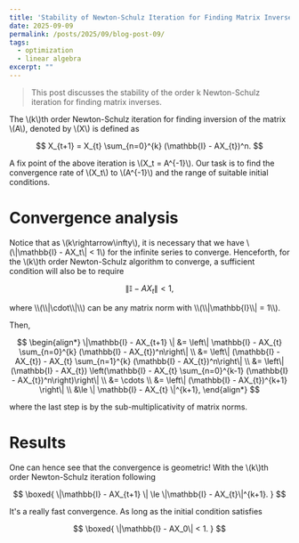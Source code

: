 ```yaml
---
title: 'Stability of Newton-Schulz Iteration for Finding Matrix Inverses'
date: 2025-09-09
permalink: /posts/2025/09/blog-post-09/
tags:
  - optimization
  - linear algebra
excerpt: ""
---
```


> This post discusses the stability of the order k Newton-Schulz iteration for finding matrix inverses.

The \\(k\\)th order Newton-Schulz iteration for finding inversion of the matrix \\(A\\), denoted by \\(X\\) is defined as
<p>

$$
X_{t+1} = X_{t} \sum_{n=0}^{k} (\mathbb{I} - AX_{t})^n.
$$
</p>

A fix point of the above iteration is \\(X_t = A^{-1}\\). Our task is to find the convergence rate of \\(X_t\\) to \\(A^{-1}\\) and the range of suitable initial conditions.

# Convergence analysis
Notice that as \\(k\rightarrow\infty\\), it is necessary that we have \\(\\|\mathbb{I} - AX_t\\| < 1\\) for the infinite series to converge. Henceforth, for the \\(k\\)th order Newton-Schulz algorithm to converge, a sufficient condition will also be to require
<p>

$$
\|\mathbb{I} - AX_t\| < 1,
$$
</p>
where \\(\\|\cdot\\|\\) can be any matrix norm with \\(\\|\mathbb{I}\\| = 1\\).

Then,
<p>

$$
\begin{align*}
    \|\mathbb{I} - AX_{t+1} \| &= \left\| \mathbb{I} - AX_{t} \sum_{n=0}^{k} (\mathbb{I} - AX_{t})^n\right\| \\
    &= \left\| (\mathbb{I} - AX_{t}) - AX_{t} \sum_{n=1}^{k} (\mathbb{I} - AX_{t})^n\right\| \\
    &= \left\| (\mathbb{I} - AX_{t}) \left(\mathbb{I} - AX_{t} \sum_{n=0}^{k-1} (\mathbb{I} - AX_{t})^n\right)\right\| \\
    &= \cdots \\
    &= \left\| (\mathbb{I} - AX_{t})^{k+1} \right\| \\
    &\le \| \mathbb{I} - AX_{t} \|^{k+1},
\end{align*}
$$
</p>
where the last step is by the sub-multiplicativity of matrix norms.

# Results
One can hence see that the convergence is geometric! With the \\(k\\)th order Newton-Schulz iteration following
<p>

$$
\boxed{
    \|\mathbb{I} - AX_{t+1} \| \le \|\mathbb{I} - AX_{t}\|^{k+1}.
}
$$
</p>
It's a really fast convergence. As long as the initial condition satisfies
<p>

$$
\boxed{
    \|\mathbb{I} - AX_0\| < 1.
}
$$
</p>